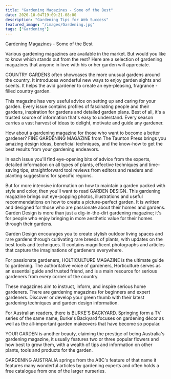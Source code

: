 ```yaml
---
title: "Gardening Magazines - Some of the Best"
date: 2020-10-04T19:09:21-08:00
description: "Gardening Tips for Web Success"
featured_image: "/images/Gardening.jpg"
tags: ["Gardening"]
---
```


Gardening Magazines - Some of the Best


Various gardening magazines are available in the market. But would you like to know which stands out from the rest? Here are a selection of gardening magazines that anyone in love with his or her garden will appreciate.

COUNTRY GARDENS often showcases the more unusual gardens around the country. It introduces wonderful new ways to enjoy garden sights and scents. It helps the avid gardener to create an eye-pleasing, fragrance - filled country garden. 

This magazine has very useful advice on setting up and caring for your garden. Every issue contains profiles of fascinating people and their gardens, inspiration for gardens and detailed garden plans. Best of all, it's a trusted source of information that's easy to understand. Every season carries a vast harvest of ideas to delight, motivate and guide any gardener. 

How about a gardening magazine for those who want to become a better gardener? FINE GARDENING MAGAZINE from The Taunton Press brings you amazing design ideas, beneficial techniques, and the know-how to get the best results from your gardening endeavors.

In each issue you'll find eye-opening bits of advice from the experts, detailed information on all types of plants, effective techniques and time-saving tips, straightforward tool reviews from editors and readers and planting suggestions for specific regions.

But for more intensive information on how to maintain a garden packed with style and color, then you'll want to read GARDEN DESIGN. This gardening magazine brings out eye-popping photos, illustrations and useful recommendations on how to create a picture-perfect garden. It is written and designed for those who are passionate about their homes and gardens. Garden Design is more than just a dig-in-the-dirt gardening magazine; it's for people who enjoy bringing in more aesthetic value for their homes through their gardens.

Garden Design encourages you to create stylish outdoor living spaces and rare gardens through cultivating rare breeds of plants, with updates on the best tools and techniques. It contains magnificent photographs and articles that capture the imaginations of gardeners everywhere. 

For passionate gardeners, HOLTICULTURE MAGAZINE is the ultimate guide to gardening. The authoritative voice of gardeners,  Horticulture serves as an essential guide and trusted friend, and is a main resource for serious gardeners from every corner of the country.

These magazines aim to instruct, inform, and inspire serious home gardeners. There are gardening magazines for beginners and expert gardeners. Discover or develop your green thumb with their latest gardening techniques and garden design information.

For Australian readers, there is BURKE'S BACKYARD. Springing form a TV series of the same name, Burke's Backyard focuses on gardening décor as well as the all-important garden makeovers that have become so popular.

YOUR GARDEN is another beauty, claiming the prestige of being Australia's gardening magazine, it usually features two or three popular flowers and how best to grow them, with a wealth of tips and information on other plants, tools and products for the garden.

GARDENING AUSTRALIA springs from the ABC's feature of that name it features many wonderful articles by gardening experts and often holds a free catalogue from one of the larger nurseries.


